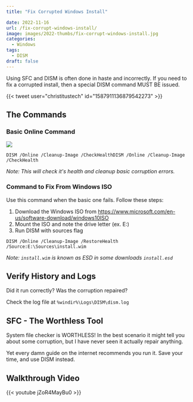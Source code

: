 ```yaml
---
title: "Fix Corrupted Windows Install"

date: 2022-11-16
url: /fix-corrupt-windows-install/
image: images/2022-thumbs/fix-corrupt-windows-install.jpg
categories:
  - Windows
tags:
  - DISM
draft: false
---
```

Using SFC and DISM is often done in haste and incorrectly. If you need to fix a corrupted install, then a special DISM command MUST BE issued. 
<!--more-->

{{< tweet user="christitustech" id="1587911136879542273" >}}

## The Commands

### Basic Online Command

![](/images/2022/fix-corrupt-windows-install/dism-normal.png)

```
DISM /Online /Cleanup-Image /CheckHealthDISM /Online /Cleanup-Image /CheckHealth
```
_Note: This will check it's health and cleanup basic corruption errors._

### Command to Fix From Windows ISO

Use this command when the basic one fails. Follow these steps:

1. Download the Windows ISO from <https://www.microsoft.com/en-us/software-download/windows10ISO>
2. Mount the ISO and note the drive letter (ex. E:)
3. Run DISM with sources flag

```
DISM /Online /Cleanup-Image /RestoreHealth /Source:E:\Sources\install.wim
```

_Note: `install.wim` is known as ESD in some downloads `install.esd`_

## Verify History and Logs

Did it run correctly? Was the corruption repaired?

Check the log file at `%windir%\Logs\DISM\dism.log`

## SFC - The Worthless Tool

System file checker is WORTHLESS! In the best scenario it might tell you about some corruption, but I have never seen it actually repair anything. 

Yet every damn guide on the internet recommends you run it. Save your time, and use DISM instead. 

## Walkthrough Video

{{< youtube jZoR4MayBu0 >}}
